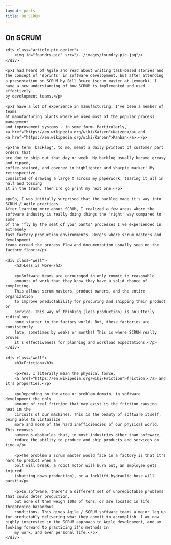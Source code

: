 ```yaml
---
layout: posts
title: On SCRUM
---
```


<article class="home-article">
    <h1>On SCRUM</h1>

    <div class="article-pic-center">
        <img id="foundry-pic" src="/../images/foundry-pic.jpg"/>
    </div>
    
    <p>I had heard of Agile and read about writing task-based stories and
    the concept of 'sprints' in software development, but after attending
    a presentation on SCRUM by Bill Bruce (scrum master at Lexmark), I
    have a new understanding of how SCRUM is implemented and used effectively
    by development teams.</p>

    <p>I have a lot of experience in manufacturing. I've been a member of teams 
    at manufacturing plants where we used most of the popular process management 
    and improvement systems - in some form. Particularly, 
    <a href="https://en.wikipedia.org/wiki/Kaizen">Kaizen</a> and 
    <a href="https://en.wikipedia.org/wiki/Kanban">Kanban</a>.</p>

    <p>The term 'backlog', to me, meant a daily printout of customer part orders that
    are due to ship out that day or week. My backlog usually became greasy and ripped, 
    coffee-stained, and covered in highlighter and sharpie marker! My retrospective 
    consisted of drawing a large X across my paperwork, tearing it all in half and tossing
    it in the trash. Then I'd go print my next one.</p>

    <p>So, I was initially surprised that the backlog made it's way into SCRUM / Agile practices.
    After learning more about SCRUM, I realized a few areas where the
    software industry is really doing things the 'right' way compared to some
    of the 'fly by the seat of your pants' processes I've experienced in extremely
    fast factory production environments. Here's where scrum masters and development
    teams exceed the process flow and documentation usually seen on the factory floor:</p>

    <div class="well">
        <h3>Less is More</h3>
        
        <p>Software teams are encouraged to only commit to reasonable
        amounts of work that they know they have a solid chance of completing.
        This allows scrum masters, product owners, and the entire organization 
        to improve predictability for procuring and shipping their product or 
        service. This way of thinking (less production) is an utterly ridiculous
        none starter in the factory world. But, these factories are consistently
        late, sometimes by weeks or months! This is where SCRUM really proves 
        it's effectiveness for planning and workload expectations.</p>
    </div>

    <div class="well">
        <h3>Friction</h3>

        <p>Yes, I literally mean the physical force, 
        <a href="https://en.wikipedia.org/wiki/Friction">friction,</a> and it's properties.</p>

        <p>Depending on the area or problem-domain, in software development the only
        amount of real friction that may exist is the friction causing heat in the
        circuits of our machines. This is the beauty of software itself, being able to virtualize
        more and more of the hard inefficiencies of our physical world. This removes
        numerous obstacles that, in most industries other than software, 
        reduce the ability to produce and ship products and services on time.</p>

        <p>The problem a scrum master would face in a factory is that it's hard to predict when a
        bolt will break, a robot motor will burn out, an employee gets injured 
        (shutting down production), or a forklift hydraulic hose will burst!</p>

        <p>In software, there's a different set of unpredictable problems that could deter production,
        but none of them weigh 100s of tons, or are located in life threatening hazardous
        conditions. This gives Agile / SCRUM software teams a major leg up for predictably delivering what they commit to accomplish. I am now highly interested in the SCRUM approach to Agile development, and am looking forward to practicing it's methods in
        my work, and even personal life.</p>
    </div>

</article>
